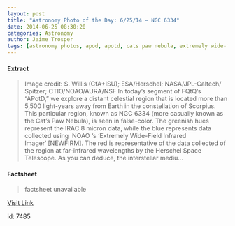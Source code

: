 ```yaml
---
layout: post
title: "Astronomy Photo of the Day: 6/25/14 – NGC 6334"
date: 2014-06-25 08:30:20
categories: Astronomy
author: Jaime Trosper
tags: [astronomy photos, apod, apotd, cats paw nebula, extremely wide-field infrared imager, false coloring, herschel space telescope, irac 8 micron image, nebulae, newfirm 1 micron j, ngc 6334]
---
```



#### Extract
>Image credit: S. Willis (CfA+ISU); ESA/Herschel; NASA/JPL-Caltech/ Spitzer; CTIO/NOAO/AURA/NSF In today&#8217;s segment of FQtQ&#8217;s &#8220;APotD,&#8221; we explore a distant celestial region that is located more than 5,500 light-years away from Earth in the constellation of Scorpius. This particular region, known as NGC 6334 (more casually known as the Cat&#8217;s Paw Nebula), is seen in false-color. The greenish hues represent the IRAC 8 micron data, while the blue represents data collected using  NOAO &#8216;s &#8216;Extremely Wide-Field Infrared Imager&#8216; [NEWFIRM]. The red is representative of the data collected of the region at far-infrared wavelengths by the Herschel Space Telescope. As you can deduce, the interstellar mediu...

#### Factsheet
>factsheet unavailable

[Visit Link](http://www.fromquarkstoquasars.com/apotd-ngc-6334/)

id:    7485


